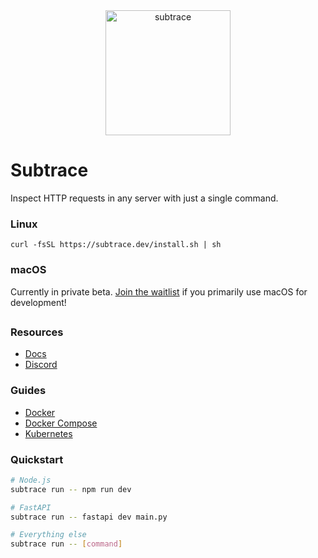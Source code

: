 <div align="center">
  <a href="https://subtrace.dev">
    <img alt="subtrace" height="200px" src="https://github.com/user-attachments/assets/d438e916-6fe6-46c1-9271-ebabecb988a2">
  </a>
</div>

# Subtrace

Inspect HTTP requests in any server with just a single command.

### Linux

```shell
curl -fsSL https://subtrace.dev/install.sh | sh
```

### macOS

Currently in private beta. [Join the waitlist](https://mac.subtrace.dev) if you primarily use macOS for development!

##

### Resources

- [Docs](https://subtrace.dev/docs)
- [Discord](https://subtrace.dev/discord)

### Guides

- [Docker](https://subtrace.dev/docs/docker)
- [Docker Compose](https://subtrace.dev/docs/docker-compose)
- [Kubernetes](https://subtrace.dev/docs/kubernetes)

### Quickstart

```bash
# Node.js
subtrace run -- npm run dev

# FastAPI
subtrace run -- fastapi dev main.py

# Everything else
subtrace run -- [command]
```

